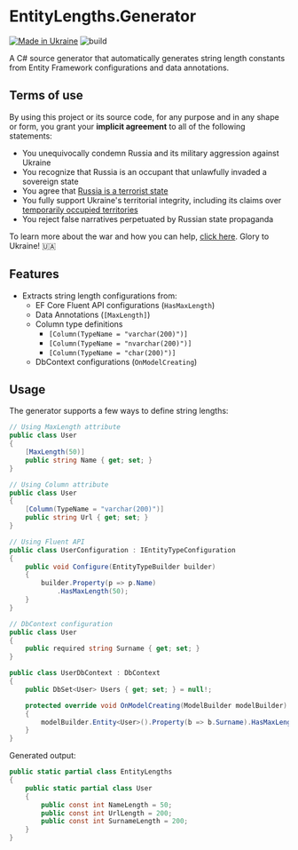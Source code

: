 # EntityLengths.Generator

[![Made in Ukraine](https://img.shields.io/badge/made_in-ukraine-ffd700.svg?labelColor=0057b7)](https://taraskovalenko.github.io/)
![build](https://github.com/TarasKovalenko/EntityLengths.Generator/actions/workflows/dotnet.yml/badge.svg)

A C# source generator that automatically generates string length constants from Entity Framework configurations and data annotations.

## Terms of use

By using this project or its source code, for any purpose and in any shape or form, you grant your **implicit agreement** to all of the following statements:

- You unequivocally condemn Russia and its military aggression against Ukraine
- You recognize that Russia is an occupant that unlawfully invaded a sovereign state
- You agree that [Russia is a terrorist state](https://www.europarl.europa.eu/doceo/document/RC-9-2022-0482_EN.html)
- You fully support Ukraine's territorial integrity, including its claims over [temporarily occupied territories](https://en.wikipedia.org/wiki/Russian-occupied_territories_of_Ukraine)
- You reject false narratives perpetuated by Russian state propaganda

To learn more about the war and how you can help, [click here](https://war.ukraine.ua/). Glory to Ukraine! 🇺🇦

## Features

- Extracts string length configurations from:
    - EF Core Fluent API configurations (`HasMaxLength`)
    - Data Annotations (`[MaxLength]`)
    - Column type definitions 
      - `[Column(TypeName = "varchar(200)")]`
      - `[Column(TypeName = "nvarchar(200)")]`
      - `[Column(TypeName = "char(200)")]`
    - DbContext configurations (`OnModelCreating`)

## Usage

The generator supports a few ways to define string lengths:

```csharp
// Using MaxLength attribute
public class User
{
    [MaxLength(50)]
    public string Name { get; set; }
}

// Using Column attribute
public class User
{
    [Column(TypeName = "varchar(200)")]
    public string Url { get; set; }
}

// Using Fluent API
public class UserConfiguration : IEntityTypeConfiguration
{
    public void Configure(EntityTypeBuilder builder)
    {
        builder.Property(p => p.Name)
            .HasMaxLength(50);
    }
}

// DbContext configuration
public class User
{
    public required string Surname { get; set; }
}

public class UserDbContext : DbContext
{
    public DbSet<User> Users { get; set; } = null!;

    protected override void OnModelCreating(ModelBuilder modelBuilder)
    {
        modelBuilder.Entity<User>().Property(b => b.Surname).HasMaxLength(150).IsRequired();
    }
}
```

Generated output:

```csharp
public static partial class EntityLengths 
{
    public static partial class User
    {
        public const int NameLength = 50;
        public const int UrlLength = 200;
        public const int SurnameLength = 200;
    }
}
```
